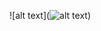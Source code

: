 ![alt text](![alt text](https://github.com/[jaysunl]/[Brevitas-Model-Results]/blob/[Tais]/original_parameters.jpg?raw=true))
